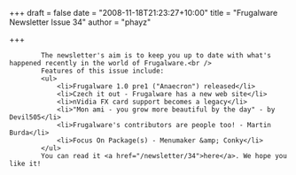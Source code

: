 
+++
draft = false
date = "2008-11-18T21:23:27+10:00"
title = "Frugalware Newsletter Issue 34"
author = "phayz"

+++

            The newsletter's aim is to keep you up to date with what's happened recently in the world of Frugalware.<br />
            Features of this issue include:
            <ul>
                <li>Frugalware 1.0 pre1 ("Anaecron") released</li>
                <li>Czech it out - Frugalware has a new web site</li>
                <li>nVidia FX card support becomes a legacy</li>
                <li>"Mon ami - you grow more beautiful by the day" - by Devil505</li>
                <li>Frugalware's contributors are people too! - Martin Burda</li>
                <li>Focus On Package(s) - Menumaker &amp; Conky</li>
            </ul>
            You can read it <a href="/newsletter/34">here</a>. We hope you like it!
            
        